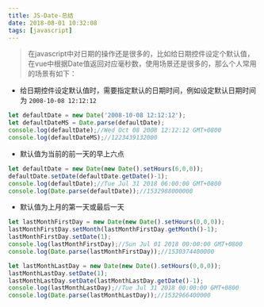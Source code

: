```yaml
---
title: JS-Date-总结
date: 2018-08-01 10:32:08
tags: [javascript]
---
```


> 在javascript中对日期的操作还是很多的，比如给日期控件设定个默认值，在vue中根据Date值返回对应毫秒数，使用场景还是很多的，那么个人常用的场景有如下：

* 给日期控件设定默认值时，需要指定默认的日期时间，例如设定默认日期时间为 `2008-10-08 12:12:12`

```javascript
let defaultDate = new Date('2008-10-08 12:12:12');
let defaultDateMS = Date.parse(defaultDate);
console.log(defaultDate);//Wed Oct 08 2008 12:12:12 GMT+0800
console.log(defaultDateMS);//1223439132000
```

* 默认值为当前的前一天的早上六点

```javascript
let defaultDate = new Date(new Date().setHours(6,0,0));
defaultDate.setDate(defaultDate.getDate()-1);
console.log(defaultDate);//Tue Jul 31 2018 06:00:00 GMT+0800
console.log(Date.parse(defaultDate));//1532988000000
```

* 默认值为上月的第一天或最后一天

```javascript
let lastMonthFirstDay = new Date(new Date().setHours(0,0,0));
lastMonthFirstDay.setMonth(lastMonthFirstDay.getMonth()-1);
lastMonthFirstDay.setDate(1);
console.log(lastMonthFirstDay);//Sun Jul 01 2018 00:00:00 GMT+0800
console.log(Date.parse(lastMonthFirstDay));//1530374400000

let lastMonthLastDay = new Date(new Date().setHours(0,0,0));
lastMonthLastDay.setDate(1);
lastMonthLastDay.setDate(lastMonthLastDay.getDate()-1);
console.log(lastMonthLastDay);//Tue Jul 31 2018 00:00:00 GMT+0800
console.log(Date.parse(lastMonthLastDay));//1532966400000
```

